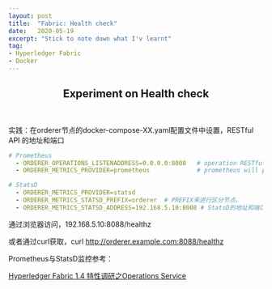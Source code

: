 ```yaml
---
layout: post
title:  "Fabric: Health check"
date:   2020-05-19
excerpt: "Stick to note down what I'v learnt"
tag:
- Hyperledger Fabric
- Docker
---
```


<center><H2><b>Experiment on Health check</b></H2></center><br>

实践：在orderer节点的docker-compose-XX.yaml配置文件中设置，RESTful API 的地址和端口

```yaml
# Prometheus
  - ORDERER_OPERATIONS_LISTENADDRESS=0.0.0.0:8008   # operation RESTful API
  - ORDERER_METRICS_PROVIDER=prometheus             # prometheus will pull metrics from orderer via /metrics RESTful API

# StatsD
  - ORDERER_METRICS_PROVIDER=statsd
  - ORDERER_METRICS_STATSD_PREFIX=orderer  # PREFIX来进行区分节点。
  - ORDERER_METRICS_STATSD_ADDRESS=192.168.5.10:8008 # StatsD的地址和端口


```

通过浏览器访问，192.168.5.10:8088/healthz

或者通过curl获取，curl http://orderer.example.com:8088/healthz



Prometheus与StatsD监控参考：

[Hyperledger Fabric 1.4 特性调研之Operations Service](https://www.jianshu.com/p/6cf812a9dc50)